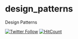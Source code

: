# design_patterns
Design Patterns

[![Twitter Follow](https://img.shields.io/twitter/follow/Ajit5ingh.svg?style=social)](https://twitter.com/Ajit5ingh)
[![HitCount](http://hits.dwyl.io/ajitsing/design_patterns.svg)](http://hits.dwyl.io/ajitsing/design_patterns)

